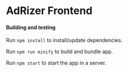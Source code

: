 AdRizer Frontend
====

#### Building and testing

Run `npm install` to install/update dependencies.

Run `npm run minify` to build and bundle app.

Run `npm start` to start the app in a server.
